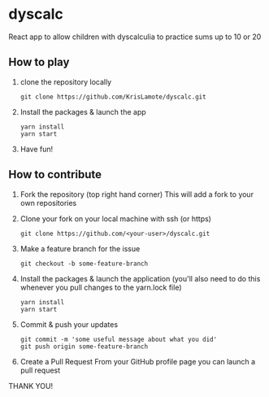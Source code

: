 # dyscalc

React app to allow children with dyscalculia to practice sums up to 10 or 20

## How to play

1. clone the repository locally

   ```git clone https://github.com/KrisLamote/dyscalc.git```
   
2. Install the packages & launch the app

   ```
   yarn install
   yarn start
   ```
3. Have fun!


## How to contribute

1. Fork the repository (top right hand corner)
   This will add a fork to your own repositories

2. Clone your fork on your local machine with ssh (or https)

   ```git clone https://github.com/<your-user>/dyscalc.git```

3. Make a feature branch for the issue

   ```git checkout -b some-feature-branch```

4. Install the packages & launch the application
   (you'll also need to do this whenever you pull changes to the yarn.lock file)

   ```
   yarn install
   yarn start
   ```

5. Commit & push your updates

   ```
   git commit -m 'some useful message about what you did'
   git push origin some-feature-branch
   ```
6. Create a Pull Request
   From your GitHub profile page you can launch a pull request
   
THANK YOU!
